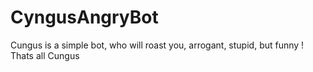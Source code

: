 # CyngusAngryBot
Cungus is a simple bot, who will roast you, arrogant, stupid, but funny ! Thats all Cungus 
